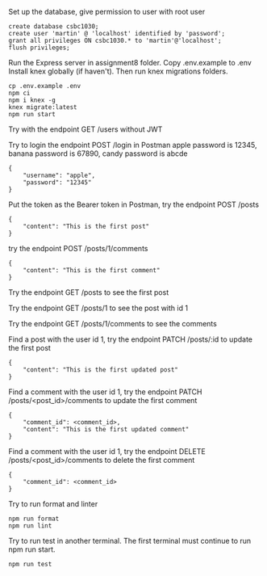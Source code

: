 Set up the database, give permission to user with root user

```
create database csbc1030;
create user 'martin' @ 'localhost' identified by 'password';
grant all privileges ON csbc1030.* to 'martin'@'localhost';
flush privileges;
```

Run the Express server in assignment8 folder.
Copy .env.example to .env
Install knex globally (if haven't). Then run knex migrations folders.

```
cp .env.example .env
npm ci
npm i knex -g
knex migrate:latest
npm run start
```

Try with the endpoint GET /users without JWT

Try to login the endpoint POST /login in Postman
apple password is 12345, banana password is 67890, candy password is abcde

```
{
    "username": "apple",
    "password": "12345"
}
```

Put the token as the Bearer token in Postman, try the endpoint POST /posts

```
{
    "content": "This is the first post"
}
```

try the endpoint POST /posts/1/comments

```
{
    "content": "This is the first comment"
}
```

Try the endpoint GET /posts to see the first post

Try the endpoint GET /posts/1 to see the post with id 1

Try the endpoint GET /posts/1/comments to see the comments

Find a post with the user id 1, try the endpoint PATCH /posts/:id to update the first post

```
{
    "content": "This is the first updated post"
}
```

Find a comment with the user id 1, try the endpoint PATCH /posts/<post_id>/comments to update the first comment

```
{
    "comment_id": <comment_id>,
    "content": "This is the first updated comment"
}
```

Find a comment with the user id 1, try the endpoint DELETE /posts/<post_id>/comments to delete the first comment

```
{
    "comment_id": <comment_id>
}
```

Try to run format and linter

```
npm run format
npm run lint
```

Try to run test in another terminal. The first terminal must continue to run npm run start.

```
npm run test
```
